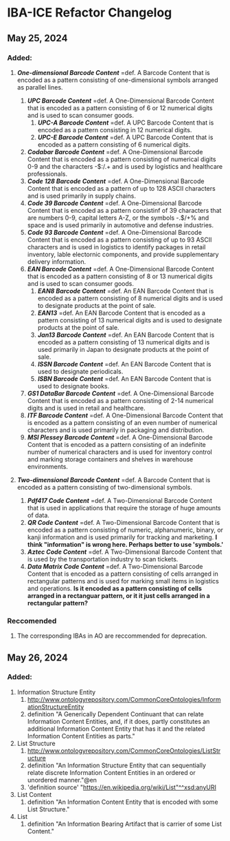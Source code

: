 # IBA-ICE Refactor Changelog

## May 25, 2024

### Added:
1. ***One-dimensional Barcode Content*** =def. A Barcode Content that is encoded as a pattern consisting of one-dimensional symbols arranged as parallel lines.
   1. ***UPC Barcode Content*** =def. A One-Dimensional Barcode Content that is encoded as a pattern consisting of 6 or 12 numerical digits and is used to scan consumer goods.
      1. ***UPC-A Barcode Content*** =def. A UPC Barcode Content that is encoded as a pattern consisting in 12 numerical digits.
      2. ***UPC-E Barcode Content*** =def. A UPC Barcode Content that is encoded as a pattern consisting of 6 numerical digits.
   2. ***Codabar Barcode Content*** =def. A One-Dimensional Barcode Content that is encoded as a pattern consisting of numerical digits 0-9 and the characters -$:/.+ and is used by logistics and healthcare professionals.
   3. ***Code 128 Barcode Content*** =def. A One-Dimensional Barcode Content that is encoded as a pattern of up to 128 ASCII characters and is used primarily in supply chains.
   4.  ***Code 39 Barcode Content*** =def. A One-Dimensional Barcode Content that is encoded as a pattern consistinf of 39 characters that are numbers 0-9, capital letters A-Z, or the symbols -.$/+% and space and is used primarily in automotive and defense industries.
   5.   ***Code 93 Barcode Content*** =def. A One-Dimensional Barcode Content that is encoded as a pattern consisting of up to 93 ASCII characters and is used in logistics to identify packages in retail inventory, lable electornic components, and provide supplementary delivery information.
   6.  ***EAN Barcode Content*** =def. A One-Dimensional Barcode Content that is encoded as a pattern consisting of 8 or 13 numerical digits and is used to scan consumer goods.
         1.   ***EAN8 Barcode Content*** =def. An EAN Barcode Content that is encoded as a pattern consisting of 8 numerical digits and is used to designate products at the point of sale.
         2.  ***EAN13*** =def. An EAN Barcode Content that is encoded as a pattern consisting of 13 numerical digits and is used to designate products at the point of sale.
         3.  ***Jan13 Barcode Content*** =def. An EAN Barcode Content that is encoded as a pattern consisting of 13 numerical digits and is used primarily in Japan to designate products at the point of sale.
         4.   ***ISSN Barcode Content*** =def. An EAN Barcode Content that is used to designate periodicals.
         5.   ***ISBN Barcode Content*** =def. An EAN Barcode Content that is used to designate books.
   7.   ***GS1 DataBar Barcode Content*** =def. A One-Dimensional Barcode Content that is encoded as a pattern consisting of 2-14 numerical digits and is used in retail and healthcare.
   8.   ***ITF Barcode Content*** =def. A One-Dimensional Barcode Content that is encoded as a pattern consisting of an even number of numerical characters and is used primarily in packaging and distribution.
   9. ***MSI Plessey Barcode Content*** =def. A One-Dimensional Barcode Content that is encoded as a pattern consisting of an indefinite number of numerical characters and is used for inventory control and marking storage containers and shelves in warehouse environments.

2. ***Two-dimensional Barcode Content*** =def. A Barcode Content that is encoded as a pattern consisting of two-dimensional symbols.
   1. ***Pdf417 Code Content*** =def. A Two-Dimensional Barcode Content that is used in applications that require the storage of huge amounts of data.
   2. ***QR Code Content*** =def. A Two-Dimensional Barcode Content that is encoded as a pattern consisting of numeric, alphanumeric, binary, or kanji information and is used primarily for tracking and marketing. **I think "information" is wrong here. Perhaps better to use 'symbols.'**
   3.  ***Aztec Code Content*** =def. A Two-Dimensional Barcode Content that is used by the transportation industry to scan tickets.
   4.  ***Data Matrix Code Content*** =def. A Two-Dimensional Barcode Content that is encoded as a pattern consisting of cells arranged in rectangular patterns and is used for marking small items in logistics and operations. **Is it encoded as a pattern consisting of cells arranged in a rectanguar pattern, or it it just cells arranged in a rectangular pattern?**

### Reccomended
1. The corresponding IBAs in AO are reccommended for deprecation.

## May 26, 2024

### Added:

1. Information Structure Entity
   1. http://www.ontologyrepository.com/CommonCoreOntologies/InformationStructureEntity
   2. definition "A Generically Dependent Continuant that can relate Information Content Entities, and, if it does, partly constitutes an additional Information Content Entity that has it and the related Information Content Entities as parts."
2. List Structure
   1. http://www.ontologyrepository.com/CommonCoreOntologies/ListStructure
   2. definition "An Information Structure Entity that can sequentially relate discrete Information Content Entities in an ordered or unordered manner."@en
   3. 'definition source' "https://en.wikipedia.org/wiki/List"^^xsd:anyURI
3. List Content
   1. definition "An Information Content Entity that is encoded with some List Structure."
4. List
   1. definition "An Information Bearing Artifact that is carrier of some List Content." 
